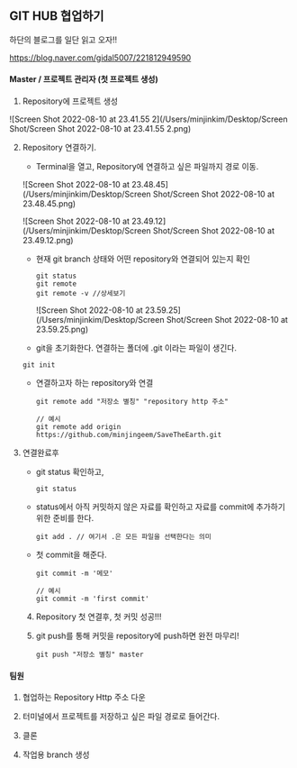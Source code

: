 ## GIT HUB 협업하기



하단의 블로그를 일단 읽고 오자!!

https://blog.naver.com/gidal5007/221812949590



#### Master / 프로젝트 관리자 (첫 프로젝트 생성)

1. Repository에 프로젝트 생성 

![Screen Shot 2022-08-10 at 23.41.55 2](/Users/minjinkim/Desktop/Screen Shot/Screen Shot 2022-08-10 at 23.41.55 2.png)



2. Repository 연결하기.

   

   - Terminal을 열고, Repository에 연결하고 싶은 파일까지 경로 이동. 

   ![Screen Shot 2022-08-10 at 23.48.45](/Users/minjinkim/Desktop/Screen Shot/Screen Shot 2022-08-10 at 23.48.45.png)

   ![Screen Shot 2022-08-10 at 23.49.12](/Users/minjinkim/Desktop/Screen Shot/Screen Shot 2022-08-10 at 23.49.12.png)

   

   - 현재 git branch 상태와 어떤 repository와 연결되어 있는지 확인 

     ~~~ git status
     git status 
     git remote
     git remote -v //상세보기
     ~~~

     ![Screen Shot 2022-08-10 at 23.59.25](/Users/minjinkim/Desktop/Screen Shot/Screen Shot 2022-08-10 at 23.59.25.png)

   -  git을 초기화한다.  연결하는 폴더에 .git 이라는 파일이 생긴다.

     ~~~ init
     git init
     ~~~

   - 연결하고자 하는 repository와 연결

     ~~~git remote add
     git remote add "저장소 별칭" "repository http 주소"
     
     // 예시
     git remote add origin https://github.com/minjingeem/SaveTheEarth.git
     ~~~



3. 연결완료후 

   - git status 확인하고,

     ~~~status
     git status
     ~~~

     

   - status에서 아직 커밋하지 않은 자료를 확인하고 자료를 commit에 추가하기 위한 준비를 한다.

     ~~~ add
     git add . // 여기서 .은 모든 파일을 선택한다는 의미
     ~~~

     

   - 첫 commit을 해준다.

     ~~~커밋
     git commit -m '메모'
     
     // 예시
     git commit -m 'first commit'
     ~~~

   

   4. Repository 첫 연결후, 첫 커밋 성공!!!

   5. git push를 통해 커밋을 repository에 push하면 완전 마무리!

      ~~~push
      git push "저장소 별칭" master
      ~~~




#### 팀원

1. 협업하는 Repository Http 주소 다운

2. 터미널에서 프로젝트를 저장하고 싶은 파일 경로로 들어간다.

3. 클론 

3. 작업용 branch 생성 

   

   